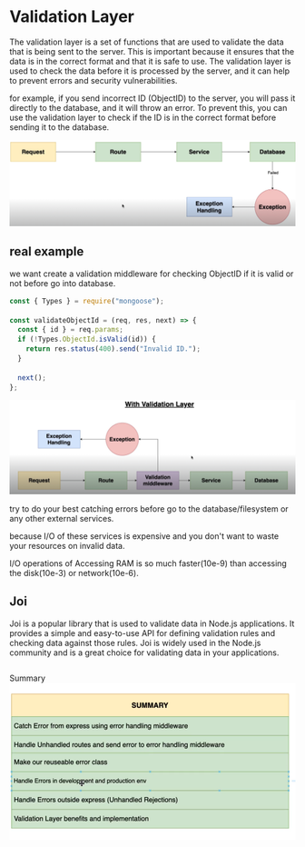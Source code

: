 # Validation Layer

The validation layer is a set of functions that are used to validate the data that is being sent to the server. This is important because it ensures that the data is in the correct format and that it is safe to use. The validation layer is used to check the data before it is processed by the server, and it can help to prevent errors and security vulnerabilities.

for example, if you send incorrect ID (ObjectID) to the server, you will pass it directly to the database, and it will throw an error. To prevent this, you can use the validation layer to check if the ID is in the correct format before sending it to the database.

![Before Validation](images/before-validation.png)

## real example

we want create a validation middleware for checking ObjectID if it is valid or not before go into database.

```javascript
const { Types } = require("mongoose");

const validateObjectId = (req, res, next) => {
  const { id } = req.params;
  if (!Types.ObjectId.isValid(id)) {
    return res.status(400).send("Invalid ID.");
  }

  next();
};
```

![After Validation](images/after-validation.png)

try to do your best catching errors before go to the database/filesystem or any other external services.

because I/O of these services is expensive and you don't want to waste your resources on invalid data.

I/O operations of Accessing RAM is so much faster(10e-9) than accessing the disk(10e-3) or network(10e-6).

## Joi

Joi is a popular library that is used to validate data in Node.js applications. It provides a simple and easy-to-use API for defining validation rules and checking data against those rules. Joi is widely used in the Node.js community and is a great choice for validating data in your applications.

```

```

Summary
![alt text](image.png)
